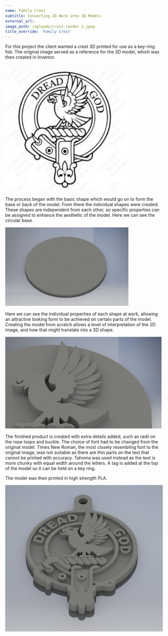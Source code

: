 ```yaml
---
name: Family Crest
subtitle: Converting 2D Work into 3D Models
external_url: 
image_path: /uploads/crest-render-2.jpeg
title_override: 'Family Crest'
---
```


For this project the client wanted a crest 3D printed for use as a key-ring fob. The original image served as a reference for the 3D model, which was then created in Inventor.

## ![Original Reference Image](/uploads/versions/crest-original---x----393-385x---.jpg)

The process began with the basic shape which would go on to form the base or back of the model. From there the individual shapes were created. These shapes are independent from each other, so specific properties can be assigned to enhance the aesthetic of the model. Here we can see the circular base.

![](/uploads/versions/crest-render-3---x----394-251x---.jpeg)

Here we can see the individual properties of each shape at work, allowing an attractive looking form to be achieved on certain parts of the model. Creating the model from scratch allows a level of interpretation of the 2D image, and how that might translate into a 3D shape.

![](/uploads/versions/crest-render-detail-1---x----500-293x---.jpeg)

The finished product is created with extra details added, such as radii on the rope loops and buckle. The choice of font had to be changed from the original model. Times New Roman, the most closely resembling font to the original image, was not suitable as there are thin parts on the text that cannot be printed with accuracy. Tahoma was used instead as the text is more chunky with equal width around the letters. A tag is added at the top of the model so it can be held on a key ring.

The model was then printed in high strength PLA.

![](/uploads/versions/crest-render-1---x----675-627x---.jpeg)